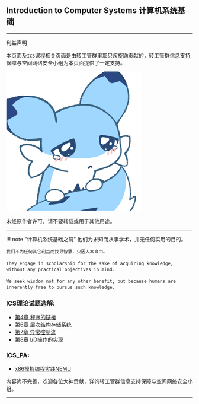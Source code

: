 ## **I**ntroduction to **C**omputer **S**ystems 计算机系统基础

---

利益声明

本页面及`ICS`课程相关页面是由转工管群里那只疾旋鼬贡献的，转工管群信息支持保障与空间网络安全小组为本页面提供了一定支持。

![jxy](./ics_pre_pic_jxy.gif)

未经原作者许可，请不要转载或用于其他用途。

---


!!! note "计算机系统基础之前"
    他们为求知而从事学术，并无任何实用的目的。

    我们不为任何其它利益而找寻智慧，只因人本自由。

    They engage in scholarship for the sake of acquiring knowledge, without any practical objectives in mind.

    We seek wisdom not for any other benefit, but because humans are inherently free to pursue such knowledge.

### ICS理论试题选解:
* [第4章 程序的链接](theory/ICS-04.md)
* [第6章 层次结构存储系统](theory/ICS-06.md)
* [第7章 异常控制流](theory/ICS-07.md)
* [第8章 I/O操作的实现](theory/ICS-08.md)

### ICS_PA: 
* [x86模拟编程实践NEMU](ics_pa_pre.md)

内容尚不完善，欢迎各位大神贡献，详询转工管群信息支持保障与空间网络安全小组。

---